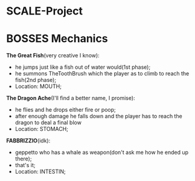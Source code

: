 # SCALE-Project

# BOSSES Mechanics
**The Great Fish**(very creative I know):
- he jumps just like a fish out of water would(1st phase);
- he summons TheToothBrush which the player as to climb to reach the fish(2nd phase);
- Location: MOUTH;

**The Dragon Ache**(I'll find a better name, I promise):
- he flies and he drops either fire or poop;
- after enough damage he falls down and the player has to reach the dragon to deal a final blow
- Location: STOMACH;

**FABBRIZZIO**(idk):
- geppetto who has a whale as weapon(don't ask me how he ended up there);
- that's it;
- Location: INTESTIN;  
